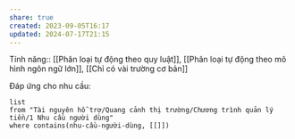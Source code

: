 ```yaml
---
share: true
created: 2023-09-05T16:17
updated: 2024-07-17T21:15
---
```

Tính năng:: [[Phân loại tự động theo quy luật]], [[Phân loại tự động theo mô hình ngôn ngữ lớn]], [[Chỉ có vài trường cơ bản]]

Đáp ứng cho nhu cầu:
```dataview
list
from "Tài nguyên hỗ trợ/Quang cảnh thị trường/Chương trình quản lý tiền/1 Nhu cầu người dùng" 
where contains(nhu-cầu-người-dùng, [[]])
```